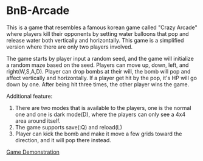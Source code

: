 # BnB-Arcade
This is a game that resembles a famous korean game called "Crazy Arcade" where players kill their opponents by setting water balloons that pop and release water both vertically and horizontally. This game is a simplified version where there are only two players involved.

The game starts by player input a random seed, and the game will initialize a random maze based on the seed. Players can move up, down, left, and right(W,S,A,D). Player can drop bombs at their will, the bomb will pop and affect vertically and horizontally. If a player get hit by the pop, it's HP will go down by one. After being hit three times, the other player wins the game. 

Additional feature:
1. There are two modes that is available to the players, one is the normal one and one is dark mode(D), where the players can only see a 4x4 area around itself.
2. The game supports save(:Q) and reload(L)
3. Player can kick the bomb and make it move a few grids toward the direction, and it will pop there instead.

[Game Demonstration](https://youtu.be/Jkuk5A5C2BQ)
